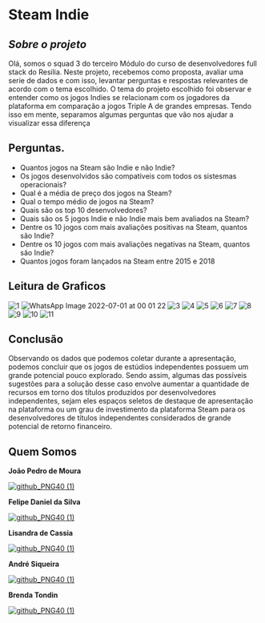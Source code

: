 # Steam Indie
## _Sobre o projeto_

  Olá, somos o squad 3 do terceiro Módulo do curso de desenvolvedores full stack do Resilia. Neste projeto, recebemos como proposta, avaliar uma serie de dados
  e com isso, levantar perguntas e respostas relevantes de acordo com o tema escolhido.
  O tema do projeto escolhido foi observar e entender como os jogos Indies se relacionam com os jogadores da plataforma em comparação a jogos Triple A de grandes
  empresas. Tendo isso em mente, separamos algumas perguntas que vão nos ajudar a visualizar essa diferença
  
  ## Perguntas.
- Quantos jogos na Steam são Indie e não Indie?
- Os jogos desenvolvidos são compativeis com todos os sistesmas operacionais?
- Qual é a média de preço dos jogos na Steam?
- Qual o tempo médio de jogos na Steam?
- Quais são os top 10 desenvolvedores?
- Quais são os 5 jogos Indie e não Indie mais bem avaliados na Steam?
- Dentre os 10 jogos com mais avaliações positivas na Steam, quantos são Indie?
- Dentre os 10 jogos com mais avaliações negativas na Steam, quantos são Indie?
- Quantos jogos foram lançados na Steam entre 2015 e 2018

## Leitura de Graficos

![1](https://user-images.githubusercontent.com/102768045/176586240-8c9cdd47-1d1d-4924-9f74-fc6971328948.png)
![WhatsApp Image 2022-07-01 at 00 01 22](https://user-images.githubusercontent.com/102768045/176816290-3a6a8fb2-0dc6-4976-90d1-13f7c5482444.jpeg)
![3](https://user-images.githubusercontent.com/102768045/176586245-b2f9c78f-f9d0-4e18-ba11-67d40d9f2395.png)
![4](https://user-images.githubusercontent.com/102768045/176586247-1936403f-a696-4a5a-b568-c310082d7582.png)
![5](https://user-images.githubusercontent.com/102768045/176586253-b6c36d23-42d3-4c4b-9d9f-aeacef71c2d9.png)
![6](https://user-images.githubusercontent.com/102768045/176586255-554f5ff4-2857-49c0-bdde-3d791af8093a.png)
![7](https://user-images.githubusercontent.com/102768045/176586257-c962b452-f3de-47c4-aabf-6f6badb3d4a8.png)
![8](https://user-images.githubusercontent.com/102768045/176586260-9d745936-e4cb-45fc-bd5a-af678f10a5c6.png)
![9](https://user-images.githubusercontent.com/102768045/176586262-cbbaf09d-53dd-4a69-a294-5ccf5fd3c250.png)
![10](https://user-images.githubusercontent.com/102768045/176586263-1aaa8b65-f9f7-4b71-826f-16167bb1544f.png)
![11](https://user-images.githubusercontent.com/102768045/176586264-3fc124a1-28ae-464c-ac92-939acff2fc50.png)



## Conclusão

Observando os dados que podemos coletar durante a apresentação, podemos concluir que os jogos de estúdios independentes possuem um grande potencial pouco explorado. Sendo assim, algumas das possíveis sugestões para a solução desse caso envolve aumentar a quantidade de recursos em torno dos títulos produzidos por desenvolvedores independentes, sejam eles espaços seletos de destaque de apresentação na plataforma ou um grau de investimento da plataforma Steam para os desenvolvedores de títulos independentes considerados de grande potencial de retorno financeiro.


## Quem Somos

**João Pedro de Moura**

[![github_PNG40 (1)](https://user-images.githubusercontent.com/102768045/176338954-7157b982-4ed1-4013-a5ca-e1cd6900eef0.png)](https://github.com/joao-pedro-de-moura)

**Felipe Daniel da Silva**

[![github_PNG40 (1)](https://user-images.githubusercontent.com/102768045/176338954-7157b982-4ed1-4013-a5ca-e1cd6900eef0.png)](https://github.com/FelipeDev123)

**Lisandra de Cassia**

[![github_PNG40 (1)](https://user-images.githubusercontent.com/102768045/176338954-7157b982-4ed1-4013-a5ca-e1cd6900eef0.png)](https://github.com/Lisandradecassia)

**André Siqueira**

[![github_PNG40 (1)](https://user-images.githubusercontent.com/102768045/176338954-7157b982-4ed1-4013-a5ca-e1cd6900eef0.png)](https://github.com/andre-sqr)

**Brenda Tondin**

[![github_PNG40 (1)](https://user-images.githubusercontent.com/102768045/176338954-7157b982-4ed1-4013-a5ca-e1cd6900eef0.png)](https://github.com/brendatondin)
